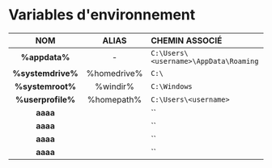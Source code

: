 # Variables d'environnement

|NOM|ALIAS|CHEMIN ASSOCIÉ|
|:--:|:--:|:--|
|**%appdata%**|-|`C:\Users\<username>\AppData\Roaming`|
|**%systemdrive%**|%homedrive%|`C:\`|
|**%systemroot%**|%windir%|`C:\Windows`|
|**%userprofile%**|%homepath%|`C:\Users\<username>`|
|**aaaa**||``|
|**aaaa**||``|
|**aaaa**||``|
|**aaaa**||``|
